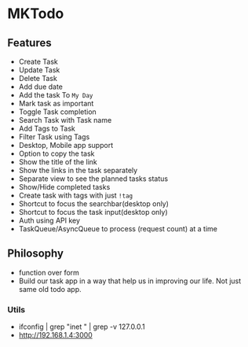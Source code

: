 # MKTodo

## Features
- Create Task
- Update Task
- Delete Task
- Add due date
- Add the task To `My Day`
- Mark task as important
- Toggle Task completion
- Search Task with Task name
- Add Tags to Task
- Filter Task using Tags
- Desktop, Mobile app support
- Option to copy the task
- Show the title of the link
- Show the links in the task separately
- Separate view to see the planned tasks status
- Show/Hide completed tasks
- Create task with tags with just `!tag`
- Shortcut to focus the searchbar(desktop only)
- Shortcut to focus the task input(desktop only)
- Auth using API key
- TaskQueue/AsyncQueue to process (request count) at a time

## Philosophy

- function over form
- Build our task app in a way that help us in improving our life. Not just same old todo app.

### Utils

- ifconfig | grep "inet " | grep -v 127.0.0.1
- http://192.168.1.4:3000
